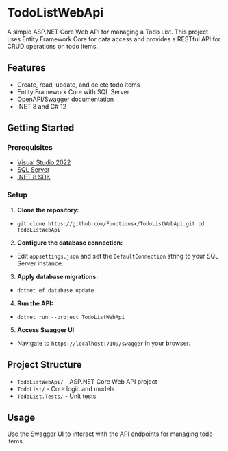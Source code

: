 # TodoListWebApi

A simple ASP.NET Core Web API for managing a Todo List. This project uses Entity Framework Core for data access and provides a RESTful API for CRUD operations on todo items.

## Features

- Create, read, update, and delete todo items
- Entity Framework Core with SQL Server
- OpenAPI/Swagger documentation
- .NET 8 and C# 12

## Getting Started

### Prerequisites
- [Visual Studio 2022](https://visualstudio.microsoft.com/)
- [SQL Server](https://www.microsoft.com/en-us/sql-server/sql-server-downloads)
- [.NET 8 SDK](https://dotnet.microsoft.com/download)

### Setup

1. **Clone the repository:**

  - ```git clone https://github.com/Functionsx/TodoListWebApi.git cd TodoListWebApi```

2. **Configure the database connection:**
- Edit `appsettings.json` and set the `DefaultConnection` string to your SQL Server instance.

3. **Apply database migrations:**

 - ```dotnet ef database update```

4. **Run the API:**

 - ```dotnet run --project TodoListWebApi```

5. **Access Swagger UI:**
- Navigate to `https://localhost:7109/swagger` in your browser.

## Project Structure

- `TodoListWebApi/` - ASP.NET Core Web API project
- `TodoList/` - Core logic and models
- `TodoList.Tests/` - Unit tests

## Usage

Use the Swagger UI to interact with the API endpoints for managing todo items.

